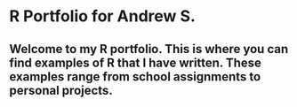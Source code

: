# R Portfolio for Andrew S.


## Welcome to my R portfolio. This is where you can find examples of R that I have written. These examples range from school assignments to personal projects.
